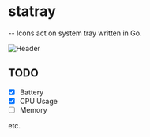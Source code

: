 # statray
-- Icons act on system tray written in Go.

![Header](https://user-images.githubusercontent.com/18373318/72486085-33263280-384d-11ea-84ba-f39c3643f14d.png)


## TODO
- [x] Battery
- [x] CPU Usage
- [ ] Memory

etc.